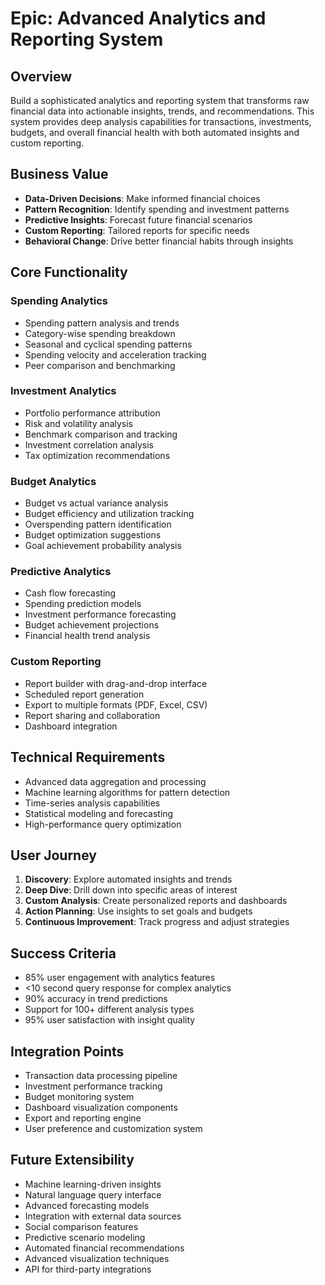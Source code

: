 # Epic: Advanced Analytics and Reporting System

## Overview
Build a sophisticated analytics and reporting system that transforms raw financial data into actionable insights, trends, and recommendations. This system provides deep analysis capabilities for transactions, investments, budgets, and overall financial health with both automated insights and custom reporting.

## Business Value
- **Data-Driven Decisions**: Make informed financial choices
- **Pattern Recognition**: Identify spending and investment patterns
- **Predictive Insights**: Forecast future financial scenarios
- **Custom Reporting**: Tailored reports for specific needs
- **Behavioral Change**: Drive better financial habits through insights

## Core Functionality

### Spending Analytics
- Spending pattern analysis and trends
- Category-wise spending breakdown
- Seasonal and cyclical spending patterns
- Spending velocity and acceleration tracking
- Peer comparison and benchmarking

### Investment Analytics
- Portfolio performance attribution
- Risk and volatility analysis
- Benchmark comparison and tracking
- Investment correlation analysis
- Tax optimization recommendations

### Budget Analytics
- Budget vs actual variance analysis
- Budget efficiency and utilization tracking
- Overspending pattern identification
- Budget optimization suggestions
- Goal achievement probability analysis

### Predictive Analytics
- Cash flow forecasting
- Spending prediction models
- Investment performance forecasting
- Budget achievement projections
- Financial health trend analysis

### Custom Reporting
- Report builder with drag-and-drop interface
- Scheduled report generation
- Export to multiple formats (PDF, Excel, CSV)
- Report sharing and collaboration
- Dashboard integration

## Technical Requirements
- Advanced data aggregation and processing
- Machine learning algorithms for pattern detection
- Time-series analysis capabilities
- Statistical modeling and forecasting
- High-performance query optimization

## User Journey
1. **Discovery**: Explore automated insights and trends
2. **Deep Dive**: Drill down into specific areas of interest
3. **Custom Analysis**: Create personalized reports and dashboards
4. **Action Planning**: Use insights to set goals and budgets
5. **Continuous Improvement**: Track progress and adjust strategies

## Success Criteria
- 85% user engagement with analytics features
- <10 second query response for complex analytics
- 90% accuracy in trend predictions
- Support for 100+ different analysis types
- 95% user satisfaction with insight quality

## Integration Points
- Transaction data processing pipeline
- Investment performance tracking
- Budget monitoring system
- Dashboard visualization components
- Export and reporting engine
- User preference and customization system

## Future Extensibility
- Machine learning-driven insights
- Natural language query interface
- Advanced forecasting models
- Integration with external data sources
- Social comparison features
- Predictive scenario modeling
- Automated financial recommendations
- Advanced visualization techniques
- API for third-party integrations
